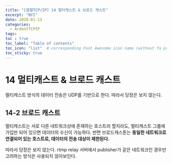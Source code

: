 ```yaml
---
title: "[열혈TCP/IP] 14 멀티캐스트 & 브로드 캐스트"
excerpt: "NYI"
date: 2020-01-13
categories:
  - ArdentTCPIP
tags:
toc : true
toc_label: "Table of contents"
toc_icon: "list"  # corresponding Font Awesome icon name (without fa prefix)
toc_sticky: true
---
```


# 14 멀티캐스트 & 브로드 캐스트

멀티캐스트 방식의 데이터 전송은 UDP를 기반으로 한다. 따라서 당장은 보지 않는다.  

## 14-2 브로드 캐스트

멀티캐스트는 서로 다른 네트워크상에 존재하는 호스트라 할지라도, 멀티캐스트 그룹에 가입만 되어 있으면 데이터의 수신이 가능하다. 반면 브로드캐스튼는 **동일한 네트워크로 연결되어 있는 호스트로, 데이터의 전송 대상이 제한된다.**   

따라서 당장은 보지 않는다. rtmp relay 서버에서 publisher가 같은 네트워크인 경우만 고려하는 방식은 사용되지 않아보인다.  

